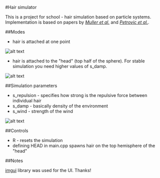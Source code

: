 #Hair simulator

This is a project for school - hair simulation based on particle systems. Implementation is based on papers by [*Muller et al.*](http://matthias-mueller-fischer.ch/publications/FTLHairFur.pdf) 
and [*Petrovic et al.*](http://graphics.pixar.com/library/Hair/paper.pdf).

##Modes

* hair is attached at one point

![alt text](https://github.com/janivanecky/Hair/blob/master/Hair/img/strand.png "Strand mode")

* hair is attached to the "head" (top half of the sphere). For stable simulation you need higher values of s_damp.

![alt text](https://github.com/janivanecky/Hair/blob/master/Hair/img/head.png "Hair mode")

##Simulation parameters

* s_repulsion - specifies how strong is the repulsive force between individual hair 
* s_damp - basically density of the environment
* s_wind - strength of the wind

![alt text](https://github.com/janivanecky/Hair/blob/master/Hair/img/animation.gif "In action")

##Controls

* R - resets the simulation
* defining HEAD in main.cpp spawns hair on the top hemisphere of the "head"

##Notes

[imgui](https://github.com/ocornut/imgui) library was used for the UI. Thanks!



